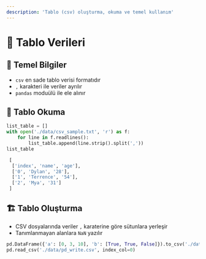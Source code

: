 ```yaml
---
description: 'Tablo (csv) oluşturma, okuma ve temel kullanım'
---
```


# 📅 Tablo Verileri

## 🧱 Temel Bilgiler

* `csv` en sade tablo verisi formatıdır
* `,` karakteri ile veriler ayrılır
* `pandas` moduülü ile ele alınır

## 👀 Tablo Okuma

```python
list_table = []
with open('./data/csv_sample.txt', 'r') as f:
    for line in f.readlines():
        list_table.append(line.strip().split(','))
list_table
```

```python
 [
  ['index', 'name', 'age'],
  ['0', 'Dylan', '28'],
  ['1', 'Terrence', '54'],
  ['2', 'Mya', '31']
 ]
```

## 🏗️ Tablo Oluşturma

* CSV dosyalarında veriler `,` karaterine göre sütunlara yerleşir
* Tanımlanmayan alanlara `NaN` yazılır

```python
pd.DataFrame({'a': [0, 3, 10], 'b': [True, True, False]}).to_csv('./data/pd_write.csv')
pd.read_csv('./data/pd_write.csv', index_col=0)
```

